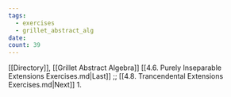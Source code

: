```yaml
---
tags:
  - exercises
  - grillet_abstract_alg
date:
count: 39
---
```

[[Directory]], [[Grillet Abstract Algebra]]
[[4.6. Purely Inseparable Extensions Exercises.md|Last]] ;; [[4.8. Trancendental Extensions Exercises.md|Next]]
1. 